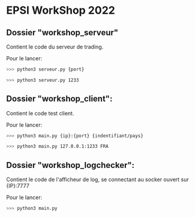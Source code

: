 # EPSI WorkShop 2022

## Dossier "workshop_serveur"
Contient le code du serveur de trading.

Pour le lancer:
```sh
>>> python3 serveur.py {port}

>>> python3 serveur.py 1233
```


## Dossier "workshop_client":
Contient le code test client.

Pour le lancer:
```sh
>>> python3 main.py {ip}:{port} {indentifiant/pays}

>>> python3 main.py 127.0.0.1:1233 FRA
```


## Dossier "workshop_logchecker":
Contient le code de l'afficheur de log, se connectant au socker ouvert sur {IP}:7777

Pour le lancer:
```sh
>>> python3 main.py
```
